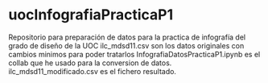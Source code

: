 # uocInfografiaPracticaP1
Repositorio para preparación de datos para la practica de infografía del grado de diseño de la UOC
ilc_mdsd11.csv son los datos originales con cambios minimos para poder tratarlos
InfografiaDatosPracticaP1.ipynb es el collab que he usado para la conversion de datos.
ilc_mdsd11_modificado.csv es el fichero resultado.
